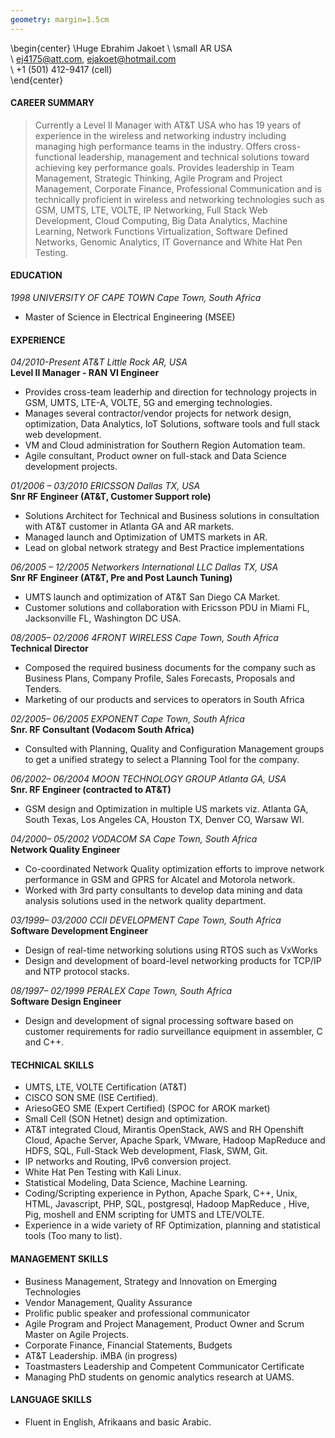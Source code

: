```yaml
---
geometry: margin=1.5cm  
---
```


\begin{center}
\Huge Ebrahim Jakoet
\\ \small AR USA   
\\ ej4175@att.com, ejakoet@hotmail.com    
\\ +1 (501) 412-9417 (cell)    
\end{center}

#### CAREER SUMMARY  
>Currently a Level II Manager with AT&T USA who has 19 years of experience in the wireless and networking industry including managing high performance teams in the industry.  Offers cross-functional leadership, management and technical solutions toward achieving key performance goals.   Provides leadership in Team Management, Strategic Thinking, Agile Program and Project Management, Corporate Finance, Professional Communication and is technically proficient in wireless and networking technologies such as GSM, UMTS, LTE, VOLTE, IP Networking, Full Stack Web Development, Cloud Computing, Big Data Analytics, Machine Learning, Network Functions Virtualization, Software Defined Networks, Genomic Analytics, IT Governance and White Hat Pen Testing.  

#### EDUCATION   

*1998	UNIVERSITY OF CAPE TOWN	Cape Town, South Africa*  
- Master of Science in Electrical Engineering (MSEE)  

#### EXPERIENCE   

*04/2010-Present	AT&T 	   Little Rock AR, USA*  
**Level II Manager - RAN VI Engineer**  
- Provides cross-team leaderhip and direction for technology projects in GSM, UMTS, LTE-A, VOLTE, 5G and emerging technologies.  
- Manages several contractor/vendor projects for network design, optimization, Data Analytics, IoT Solutions, software tools and full stack web development.  
- VM and Cloud administration for Southern Region Automation team.  
- Agile consultant, Product owner on full-stack and Data Science development projects.  

*01/2006 – 03/2010	ERICSSON   Dallas TX, USA*  
**Snr RF Engineer (AT&T, Customer Support role)**  
- Solutions Architect for Technical and Business solutions in consultation with AT&T customer in Atlanta GA and AR markets.  
- Managed launch and Optimization of UMTS markets in AR.  
- Lead on global network strategy and Best Practice implementations

*06/2005 – 12/2005	Networkers International LLC Dallas TX, USA*  
**Snr RF Engineer (AT&T, Pre and Post Launch Tuning)**  
- UMTS launch and optimization of AT&T San Diego CA Market.  
- Customer solutions and collaboration with Ericsson PDU in Miami FL, Jacksonville FL, Washington DC USA.  

*08/2005– 02/2006	4FRONT WIRELESS	Cape Town, South Africa*  
**Technical Director**  
- Composed the required business documents for the company such as Business Plans, Company Profile, Sales Forecasts, Proposals and Tenders.  
- Marketing of our products and services to operators in South Africa

*02/2005– 06/2005	EXPONENT	Cape Town, South Africa*  
**Snr.   RF Consultant (Vodacom South Africa)**  
- Consulted with Planning, Quality and Configuration Management groups to get a unified strategy to select a Planning Tool for the company.  

*06/2002– 06/2004	MOON TECHNOLOGY GROUP	Atlanta GA, USA*  
**Snr.   RF Engineer (contracted to AT&T)**  
- GSM design and Optimization in multiple US markets viz.   Atlanta GA, South Texas, Los Angeles CA, Houston TX, Denver CO, Warsaw WI.  

*04/2000– 05/2002	VODACOM SA	Cape Town, South Africa*  
**Network Quality Engineer**  
- Co-coordinated Network Quality optimization efforts to improve network performance in GSM and GPRS for Alcatel and Motorola network.  
- Worked with 3rd party consultants to develop data mining and data analysis solutions used in the network quality department.  

*03/1999– 03/2000	CCII DEVELOPMENT  Cape Town, South Africa*  
**Software Development Engineer**  
- Design of real-time networking solutions using RTOS such as VxWorks
- Design and development of board-level networking products for TCP/IP and NTP protocol stacks.  

*08/1997– 02/1999	PERALEX	Cape Town, South Africa*  
**Software Design Engineer**  
- Design and development of signal processing software based on customer requirements for radio surveillance equipment in assembler, C and C++.  

#### TECHNICAL SKILLS  
- UMTS, LTE, VOLTE Certification (AT&T)
- CISCO SON SME (ISE Certified).
- AriesoGEO SME (Expert Certified) (SPOC for AROK market)
- Small Cell (SON Hetnet) design and optimization.
- AT&T integrated Cloud, Mirantis OpenStack, AWS and RH Openshift Cloud, Apache Server, Apache Spark, VMware, Hadoop MapReduce and HDFS, SQL, Full-Stack Web development, Flask, SWM, Git.
- IP networks and Routing, IPv6 conversion project.
- White Hat Pen Testing with Kali Linux.
- Statistical Modeling, Data Science, Machine Learning.
- Coding/Scripting experience in Python, Apache Spark, C++, Unix, HTML, Javascript, PHP, SQL, postgresql, Hadoop MapReduce , Hive, Pig, moshell and ENM scripting for UMTS and LTE/VOLTE.
- Experience in a wide variety of RF Optimization, planning and statistical tools (Too many to list).

#### MANAGEMENT SKILLS  
- Business Management, Strategy and Innovation on Emerging Technologies
- Vendor Management, Quality Assurance
- Prolific public speaker and professional communicator
- Agile Program and Project Management, Product Owner and Scrum Master on Agile Projects.
- Corporate Finance, Financial Statements, Budgets
- AT&T Leadership. iMBA (in progress)
- Toastmasters Leadership and Competent Communicator Certificate
- Managing PhD students on genomic analytics research at UAMS.

#### LANGUAGE SKILLS  
- Fluent in English, Afrikaans and basic Arabic.
